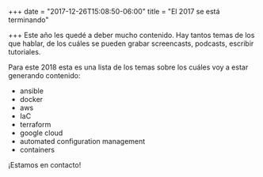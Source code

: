 +++
date = "2017-12-26T15:08:50-06:00"
title = "El 2017 se está terminando"

+++
Este año les quedé a deber mucho contenido. Hay tantos temas de los que hablar, de los cuáles se pueden grabar screencasts, podcasts, escribir tutoriales.

Para este 2018 esta es una lista de los temas sobre los cuáles voy a estar generando contenido:

* ansible
* docker
* aws 
* IaC
* terraform
* google cloud
* automated configuration management 
* containers

¡Estamos en contacto!

